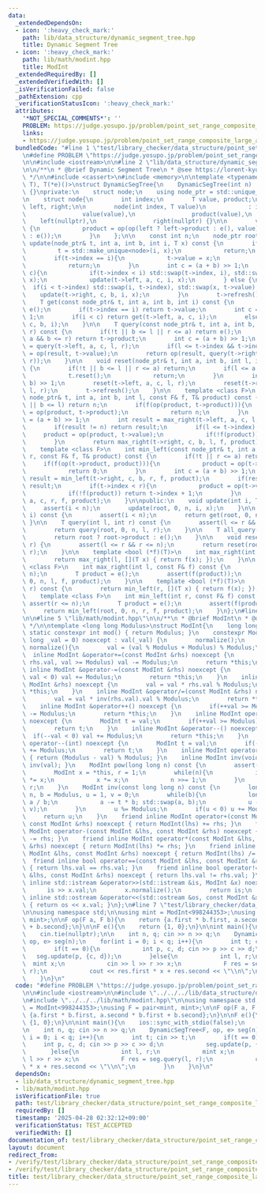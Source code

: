 ```yaml
---
data:
  _extendedDependsOn:
  - icon: ':heavy_check_mark:'
    path: lib/data_structure/dynamic_segment_tree.hpp
    title: Dynamic Segment Tree
  - icon: ':heavy_check_mark:'
    path: lib/math/modint.hpp
    title: ModInt
  _extendedRequiredBy: []
  _extendedVerifiedWith: []
  _isVerificationFailed: false
  _pathExtension: cpp
  _verificationStatusIcon: ':heavy_check_mark:'
  attributes:
    '*NOT_SPECIAL_COMMENTS*': ''
    PROBLEM: https://judge.yosupo.jp/problem/point_set_range_composite_large_array
    links:
    - https://judge.yosupo.jp/problem/point_set_range_composite_large_array
  bundledCode: "#line 1 \"test/library_checker/data_structure/point_set_range_composite_large_array_1.test.cpp\"\
    \n#define PROBLEM \"https://judge.yosupo.jp/problem/point_set_range_composite_large_array\"\
    \n\n#include <iostream>\n\n#line 2 \"lib/data_structure/dynamic_segment_tree.hpp\"\
    \n\n/**\n * @brief Dynamic Segment Tree\n * @see https://lorent-kyopro.hatenablog.com/entry/2021/03/12/025644\n\
    \ */\n\n#include <cassert>\n#include <memory>\n\ntemplate <typename T, T (*op)(T,\
    \ T), T(*e)()>\nstruct DynamicSegTree{\n    DynamicSegTree(int n) : n(n), root(nullptr)\
    \ {}\nprivate:\n    struct node;\n    using node_ptr = std::unique_ptr<node>;\n\
    \n    struct node{\n        int index;\n        T value, product;\n        node_ptr\
    \ left, right;\n\n        node(int index, T value)\n            : index(index),\n\
    \                value(value),\n                product(value),\n            \
    \    left(nullptr),\n                right(nullptr) {}\n\n        void refresh()\
    \ {\n            product = op(op(left ? left->product : e(), value), right ? right->product\
    \ : e());\n        }\n    };\n\n    const int n;\n    node_ptr root;\n\n    void\
    \ update(node_ptr& t, int a, int b, int i, T x) const {\n        if(!t){\n   \
    \         t = std::make_unique<node>(i, x);\n            return;\n        }\n\
    \        if(t->index == i){\n            t->value = x;\n            t->refresh();\n\
    \            return;\n        }\n        int c = (a + b) >> 1;\n        if(i <\
    \ c){\n            if(t->index < i) std::swap(t->index, i), std::swap(t->value,\
    \ x);\n            update(t->left, a, c, i, x);\n        } else {\n          \
    \  if(i < t->index) std::swap(i, t->index), std::swap(x, t->value);\n        \
    \    update(t->right, c, b, i, x);\n        }\n        t->refresh();\n    }\n\n\
    \    T get(const node_ptr& t, int a, int b, int i) const {\n        if(!t) return\
    \ e();\n        if(t->index == i) return t->value;\n        int c = (a + b) >>\
    \ 1;\n        if(i < c) return get(t->left, a, c, i);\n        else return get(t->right,\
    \ c, b, i);\n    }\n\n    T query(const node_ptr& t, int a, int b, int l, int\
    \ r) const {\n        if(!t || b <= l || r <= a) return e();\n        if(l <=\
    \ a && b <= r) return t->product;\n        int c = (a + b) >> 1;\n        T result\
    \ = query(t->left, a, c, l, r);\n        if(l <= t->index && t->index < r) result\
    \ = op(result, t->value);\n        return op(result, query(t->right, c, b, l,\
    \ r));\n    }\n\n    void reset(node_ptr& t, int a, int b, int l, int r) const\
    \ {\n        if(!t || b <= l || r <= a) return;\n        if(l <= a && b <= r){\n\
    \            t.reset();\n            return;\n        }\n        int c = (a +\
    \ b) >> 1;\n        reset(t->left, a, c, l, r);\n        reset(t->right, c, b,\
    \ l, r);\n        t->refresh();\n    }\n\n    template <class F>\n    int max_right(const\
    \ node_ptr& t, int a, int b, int l, const F& f, T& product) const {\n        if(!t\
    \ || b <= l) return n;\n        if(f(op(product, t->product))){\n            product\
    \ = op(product, t->product);\n            return n;\n        }\n        int c\
    \ = (a + b) >> 1;\n        int result = max_right(t->left, a, c, l, f, product);\n\
    \        if(result != n) return result;\n        if(l <= t->index) {\n       \
    \     product = op(product, t->value);\n            if(!f(product)) return t->index;\n\
    \        }\n        return max_right(t->right, c, b, l, f, product);\n    }\n\n\
    \    template <class F>\n    int min_left(const node_ptr& t, int a, int b, int\
    \ r, const F& f, T& product) const {\n        if(!t || r <= a) return 0;\n   \
    \     if(f(op(t->product, product))){\n            product = op(t->product, product);\n\
    \            return 0;\n        }\n        int c = (a + b) >> 1;\n        int\
    \ result = min_left(t->right, c, b, r, f, product);\n        if(result != 0) return\
    \ result;\n        if(t->index < r){\n            product = op(t->value, product);\n\
    \            if(!f(product)) return t->index + 1;\n        }\n        return min_left(t->left,\
    \ a, c, r, f, product);\n    }\n\npublic:\n    void update(int i, T x) {\n   \
    \     assert(i < n);\n        update(root, 0, n, i, x);\n    }\n\n    T get(int\
    \ i) const {\n        assert(i < n);\n        return get(root, 0, n, i);\n   \
    \ }\n\n    T query(int l, int r) const {\n        assert(l <= r && r <= n);\n\
    \        return query(root, 0, n, l, r);\n    }\n\n    T all_query() const {\n\
    \        return root ? root->product : e();\n    }\n\n    void reset(int l, int\
    \ r) {\n        assert(l <= r && r <= n);\n        return reset(root, 0, n, l,\
    \ r);\n    }\n\n    template <bool (*f)(T)>\n    int max_right(int l) const {\n\
    \        return max_right(l, [](T x) { return f(x); });\n    }\n\n    template\
    \ <class F>\n    int max_right(int l, const F& f) const {\n        assert(l <=\
    \ n);\n        T product = e();\n        assert(f(product));\n        return max_right(root,\
    \ 0, n, l, f, product);\n    }\n\n    template <bool (*f)(T)>\n    int min_left(int\
    \ r) const {\n        return min_left(r, [](T x) { return f(x); });\n    }\n\n\
    \    template <class F>\n    int min_left(int r, const F& f) const {\n       \
    \ assert(r <= n);\n        T product = e();\n        assert(f(product));\n   \
    \     return min_left(root, 0, n, r, f, product);\n    }\n};\n#line 2 \"lib/math/modint.hpp\"\
    \n\n#line 5 \"lib/math/modint.hpp\"\n\n/**\n * @brief ModInt\n * @docs docs/math/modint.md\n\
    \ */\n\ntemplate <long long Modulus>\nstruct ModInt{\n    long long val;\n   \
    \ static constexpr int mod() { return Modulus; }\n    constexpr ModInt(const long\
    \ long _val = 0) noexcept : val(_val) {\n        normalize();\n    }\n    void\
    \ normalize(){\n        val = (val % Modulus + Modulus) % Modulus;\n    }\n  \
    \  inline ModInt &operator+=(const ModInt &rhs) noexcept {\n        if(val +=\
    \ rhs.val, val >= Modulus) val -= Modulus;\n        return *this;\n    }\n   \
    \ inline ModInt &operator-=(const ModInt &rhs) noexcept {\n        if(val -= rhs.val,\
    \ val < 0) val += Modulus;\n        return *this;\n    }\n    inline ModInt &operator*=(const\
    \ ModInt &rhs) noexcept {\n        val = val * rhs.val % Modulus;\n        return\
    \ *this;\n    }\n    inline ModInt &operator/=(const ModInt &rhs) noexcept {\n\
    \        val = val * inv(rhs.val).val % Modulus;\n        return *this;\n    }\n\
    \    inline ModInt &operator++() noexcept {\n        if(++val >= Modulus) val\
    \ -= Modulus;\n        return *this;\n    }\n    inline ModInt operator++(int)\
    \ noexcept {\n        ModInt t = val;\n        if(++val >= Modulus) val -= Modulus;\n\
    \        return t;\n    }\n    inline ModInt &operator--() noexcept {\n      \
    \  if(--val < 0) val += Modulus;\n        return *this;\n    }\n    inline ModInt\
    \ operator--(int) noexcept {\n        ModInt t = val;\n        if(--val < 0) val\
    \ += Modulus;\n        return t;\n    }\n    inline ModInt operator-() const noexcept\
    \ { return (Modulus - val) % Modulus; }\n    inline ModInt inv(void) const { return\
    \ inv(val); }\n    ModInt pow(long long n) const {\n        assert(0 <= n);\n\
    \        ModInt x = *this, r = 1;\n        while(n){\n            if(n & 1) r\
    \ *= x;\n            x *= x;\n            n >>= 1;\n        }\n        return\
    \ r;\n    }\n    ModInt inv(const long long n) const {\n        long long a =\
    \ n, b = Modulus, u = 1, v = 0;\n        while(b){\n            long long t =\
    \ a / b;\n            a -= t * b; std::swap(a, b);\n            u -= t * v; std::swap(u,\
    \ v);\n        }\n        u %= Modulus;\n        if(u < 0) u += Modulus;\n   \
    \     return u;\n    }\n    friend inline ModInt operator+(const ModInt &lhs,\
    \ const ModInt &rhs) noexcept { return ModInt(lhs) += rhs; }\n    friend inline\
    \ ModInt operator-(const ModInt &lhs, const ModInt &rhs) noexcept { return ModInt(lhs)\
    \ -= rhs; }\n    friend inline ModInt operator*(const ModInt &lhs, const ModInt\
    \ &rhs) noexcept { return ModInt(lhs) *= rhs; }\n    friend inline ModInt operator/(const\
    \ ModInt &lhs, const ModInt &rhs) noexcept { return ModInt(lhs) /= rhs; }\n  \
    \  friend inline bool operator==(const ModInt &lhs, const ModInt &rhs) noexcept\
    \ { return lhs.val == rhs.val; }\n    friend inline bool operator!=(const ModInt\
    \ &lhs, const ModInt &rhs) noexcept { return lhs.val != rhs.val; }\n    friend\
    \ inline std::istream &operator>>(std::istream &is, ModInt &x) noexcept {\n  \
    \      is >> x.val;\n        x.normalize();\n        return is;\n    }\n    friend\
    \ inline std::ostream &operator<<(std::ostream &os, const ModInt &x) noexcept\
    \ { return os << x.val; }\n};\n#line 7 \"test/library_checker/data_structure/point_set_range_composite_large_array_1.test.cpp\"\
    \n\nusing namespace std;\n\nusing mint = ModInt<998244353>;\nusing F = pair<mint,\
    \ mint>;\n\nF op(F a, F b){\n    return {a.first * b.first, a.second * b.first\
    \ + b.second};\n}\n\nF e(){\n    return {1, 0};\n}\n\nint main(){\n    ios::sync_with_stdio(false);\n\
    \    cin.tie(nullptr);\n\n    int n, q; cin >> n >> q;\n    DynamicSegTree<F,\
    \ op, e> seg(n);\n    for(int i = 0; i < q; i++){\n        int t; cin >> t;\n\
    \        if(t == 0){\n            int p, c, d; cin >> p >> c >> d;\n         \
    \   seg.update(p, {c, d});\n        }else{\n            int l, r;\n          \
    \  mint x;\n            cin >> l >> r >> x;\n            F res = seg.query(l,\
    \ r);\n            cout << res.first * x + res.second << \"\\n\";\n        }\n\
    \    }\n}\n"
  code: "#define PROBLEM \"https://judge.yosupo.jp/problem/point_set_range_composite_large_array\"\
    \n\n#include <iostream>\n\n#include \"../../../lib/data_structure/dynamic_segment_tree.hpp\"\
    \n#include \"../../../lib/math/modint.hpp\"\n\nusing namespace std;\n\nusing mint\
    \ = ModInt<998244353>;\nusing F = pair<mint, mint>;\n\nF op(F a, F b){\n    return\
    \ {a.first * b.first, a.second * b.first + b.second};\n}\n\nF e(){\n    return\
    \ {1, 0};\n}\n\nint main(){\n    ios::sync_with_stdio(false);\n    cin.tie(nullptr);\n\
    \n    int n, q; cin >> n >> q;\n    DynamicSegTree<F, op, e> seg(n);\n    for(int\
    \ i = 0; i < q; i++){\n        int t; cin >> t;\n        if(t == 0){\n       \
    \     int p, c, d; cin >> p >> c >> d;\n            seg.update(p, {c, d});\n \
    \       }else{\n            int l, r;\n            mint x;\n            cin >>\
    \ l >> r >> x;\n            F res = seg.query(l, r);\n            cout << res.first\
    \ * x + res.second << \"\\n\";\n        }\n    }\n}\n"
  dependsOn:
  - lib/data_structure/dynamic_segment_tree.hpp
  - lib/math/modint.hpp
  isVerificationFile: true
  path: test/library_checker/data_structure/point_set_range_composite_large_array_1.test.cpp
  requiredBy: []
  timestamp: '2025-04-28 02:32:12+09:00'
  verificationStatus: TEST_ACCEPTED
  verifiedWith: []
documentation_of: test/library_checker/data_structure/point_set_range_composite_large_array_1.test.cpp
layout: document
redirect_from:
- /verify/test/library_checker/data_structure/point_set_range_composite_large_array_1.test.cpp
- /verify/test/library_checker/data_structure/point_set_range_composite_large_array_1.test.cpp.html
title: test/library_checker/data_structure/point_set_range_composite_large_array_1.test.cpp
---
```

